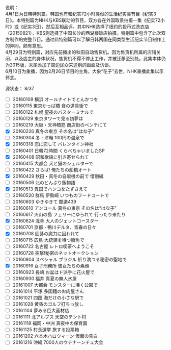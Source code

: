 说明：    
4月1日为日韩特别篇。韩国也有和纪实72小时类似的生活纪实类节目《纪实3日》。本特别篇为NHK与KBS联动的节目，双方各在外国取景拍摄一集《纪实72小时》或《纪实3日》，然后互相品评。其中NHK选择了纽约的投币式洗衣店（20150821），KBS则选择了中国长沙的西湖楼饭店拍摄。特别篇中包含了此次双方制作的完整节目。通过此特别篇可以了解日韩两国在同类型生活纪实节目制作上的异同，颇有意思。  
4月29日为特别篇，对应先前播出的秋田自动售货机。因为售货机所属的店铺关闭，以及店主的身体状况，售货机不得不停止工作，并被迁移至别处。此集本体仍为2015版，末尾添加了周边民众来送别的画面及访谈。  
6月10日为重播，因为2月26日节目的主角，大象“花子”去世，NHK重播此集以示怀念。  

源状态： 8/37  
- [ ] 20160108 横浜 オールナイトでとんかつを
- [ ] 20160115 東京かっぱ橋 食の道具街で
- [ ] 20160122 札幌 聖夜のバスターミナルで
- [ ] 20160129 東京タワーで見る初夢は
- [ ] 20160219 大阪・天神橋筋 商店街のベンチにて
- [x] 20160226 真冬の東京 その名は“はな子”
- [ ] 20160304 冬・津軽 100円の温泉で
- [x] 20160318 恋に恋して バレンタイン神社
- [ ] 20160401 日韓72時間 くらべちゃいましたSP	
- [x] 20160408 昭和歌謡に引き寄せられて
- [ ] 20160415 大都会 犬と猫のシェルターで
- [ ] 20160422 さらば! 俺たちの船橋オート
- [x] 20160429 秋田・真冬の自販機の前で 惜別編
- [ ] 20160506 北のどんぶり飯物語
- [x] 20160513 異国でハンコをたずさえて
- [ ] 20160520 群馬 伊勢崎 いつものフードコートで
- [ ] 20160603 ゆきゆきて 酷道439
- [ ] 20160610 アンコール 真冬の東京 その名は“はな子”
- [ ] 20160617 火山の島 フェリーにゆられて 行ったり来たり
- [x] 20160624 浅草 大人のジェットコースター
- [ ] 20160701 京都・鴨川デルタ、青春の日々
- [x] 20160708 囲碁の魔力に囚われて
- [ ] 20160715 広島 大統領を待つ街角で
- [ ] 20160722 名古屋 レトロ喫茶へようこそ
- [ ] 20160728 突撃!秘密のネットオークション
- [ ] 20160804 スペシャル ブラジル 祈り満つる秘密の聖地で
- [x] 20160916 女子刑務所 彼女たちの素顔
- [ ] 20160923 長崎 お盆はド派手に花火屋で
- [ ] 20160930 福井 真夏の無人氷屋
- [ ] 20161007 大都会 モンスターに沸く公園で
- [ ] 20161014 平塚 多国籍のお肉屋さん
- [ ] 20161021 四国 海だけの小さな駅で
- [ ] 20161028 黄昏のゴルフ打ちっ放し
- [ ] 20161104 夢みる巨大画材店
- [ ] 20161111 北アルプス 天空のテント村
- [ ] 20161118 福岡・中洲 真夜中の保育園
- [ ] 20161125 村長選挙 旅する投票箱
- [ ] 20161202 六本木ハロウィーン 仮面の告白
- [ ] 20161216 沖縄 7000人のウチナーンチュ大会
